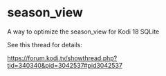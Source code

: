 # season_view
A way to optimize the season_view for Kodi 18 SQLite


See this thread for details:

https://forum.kodi.tv/showthread.php?tid=340340&pid=3042537#pid3042537
